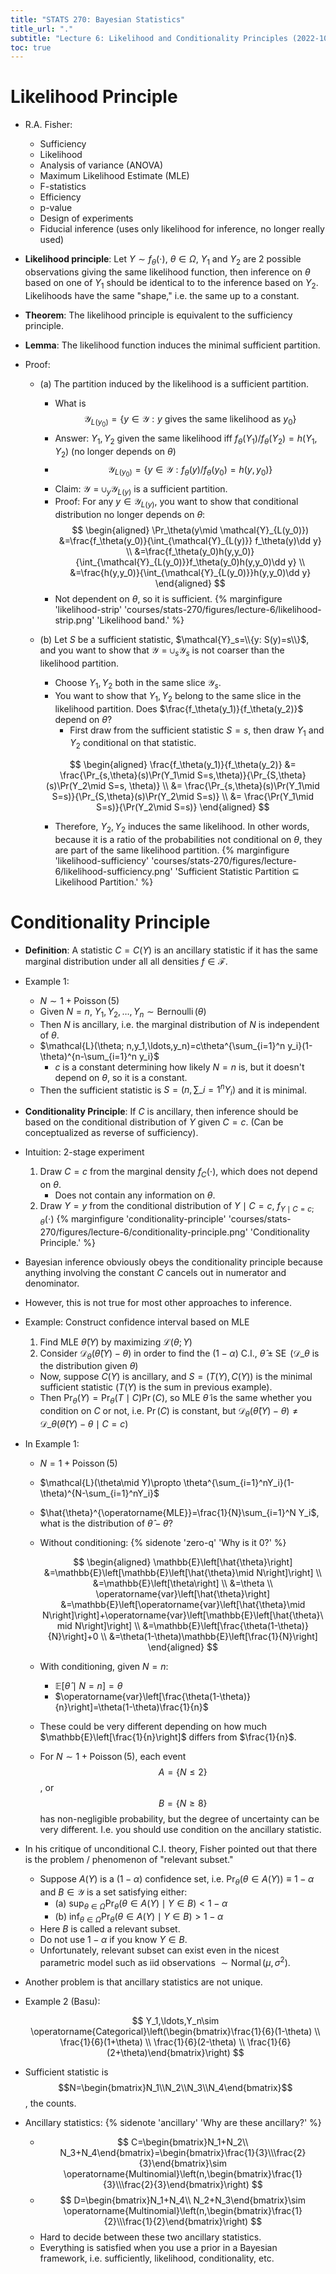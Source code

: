 ```yaml
---
title: "STATS 270: Bayesian Statistics"
title_url: "."
subtitle: "Lecture 6: Likelihood and Conditionality Principles (2022-10-13)"
toc: true
---
```


# Likelihood Principle

- R.A. Fisher:

  - Sufficiency
  - Likelihood
  - Analysis of variance (ANOVA)
  - Maximum Likelihood Estimate (MLE)
  - F-statistics
  - Efficiency
  - p-value
  - Design of experiments
  - Fiducial inference (uses only likelihood for inference, no longer really
    used)

- **Likelihood principle**: Let $Y\sim f_\theta(\cdot)$, $\theta\in\Omega$,
  $Y_1$ and $Y_2$ are 2 possible observations giving the same likelihood
  function, then inference on $\theta$ based on one of $Y_1$ should be identical
  to to the inference based on $Y_2$. Likelihoods have the same "shape," i.e.
  the same up to a constant.
- **Theorem**: The likelihood principle is equivalent to the sufficiency
  principle.
- **Lemma**: The likelihood function induces the minimal sufficient partition.
- Proof:

  - (a) The partition induced by the likelihood is a sufficient partition.
    - What is $$\mathcal{Y}_{L(y_0)}=\{y\in \mathcal{Y}: y\text{ gives the same
     likelihood as }y_0\}$$
    - Answer: $Y_1,Y_2$ given the same likelihood iff
      $f_\theta(Y_1)/f_\theta(Y_2)=h(Y_1,Y_2)$ (no longer depends on $\theta$)
    - $$\mathcal{Y}_{L(y_0)}=\{y\in \mathcal{Y}: f_\theta(y)/f_\theta(y_0)=h(y,y_0)\} $$
    - Claim: $\mathcal{Y}=\cup_y \mathcal{Y}_{L(y)}$ is a sufficient partition.
    - Proof: For any $y\in \mathcal{Y}_{L(y)}$, you want to show that
      conditional distribution no longer depends on $\theta$:
      $$
      \begin{aligned}
      \Pr_\theta(y\mid
      \mathcal{Y}_{L(y_0)})
      &=\frac{f_\theta(y_0)}{\int_{\mathcal{Y}_{L(y)}} f_\theta(y)\dd y}
      \\ &=\frac{f_\theta(y_0)h(y,y_0)}{\int_{\mathcal{Y}_{L(y_0)}}f_\theta(y_0)h(y,y_0)\dd y}
      \\ &=\frac{h(y,y_0)}{\int_{\mathcal{Y}_{L(y_0)}}h(y,y_0)\dd y}
      \end{aligned}
      $$
    - Not dependent on $\theta$, so it is sufficient.
      {% marginfigure 'likelihood-strip' 'courses/stats-270/figures/lecture-6/likelihood-strip.png' 'Likelihood band.' %}
  - (b) Let $S$ be a sufficient statistic, $\mathcal{Y}_s=\\{y: S(y)=s\\}$, and
    you want to show that $\mathcal{Y}=\cup_s \mathcal{Y}_s$ is not coarser than
    the likelihood partition.

    - Choose $Y_1,Y_2$ both in the same slice $\mathcal{Y}_s$.
    - You want to show that $Y_1,Y_2$ belong to the same slice in the likelihood
      partition. Does $\frac{f_\theta(y_1)}{f_\theta(y_2)}$ depend on $\theta$?
      - First draw from the sufficient statistic $S=s$, then draw
        $Y_1$ and $Y_2$ conditional on that statistic.

    $$
    \begin{aligned}
    \frac{f_\theta(y_1)}{f_\theta(y_2)}
    &= \frac{\Pr_{s,\theta}(s)\Pr(Y_1\mid S=s,\theta)}{\Pr_{S,\theta}(s)\Pr(Y_2\mid S=s, \theta)} \\
    &= \frac{\Pr_{s,\theta}(s)\Pr(Y_1\mid S=s)}{\Pr_{S,\theta}(s)\Pr(Y_2\mid S=s)} \\
    &= \frac{\Pr(Y_1\mid S=s)}{\Pr(Y_2\mid S=s)}
    \end{aligned}
    $$

    - Therefore, $Y_2, Y_2$ induces the same likelihood. In other words, because
      it is a ratio of the probabilities not conditional on $\theta$, they are
      part of the same likelihood partition.
      {% marginfigure 'likelihood-sufficiency' 'courses/stats-270/figures/lecture-6/likelihood-sufficiency.png' 'Sufficient Statistic Partition $\subseteq$ Likelihood Partition.' %}

# Conditionality Principle

- **Definition**: A statistic $C=C(Y)$ is an ancillary statistic if it has the
  same marginal distribution under all all densities $f\in \mathcal{F}$.
- Example 1:
  - $N\sim 1+\operatorname{Poisson}\left(5\right)$
  - Given $N=n$, $Y_1,Y_2,\ldots,Y_n\sim \operatorname{Bernoulli}\left(\theta\right)$
  - Then $N$ is ancillary, i.e. the marginal distribution of $N$ is independent of
    $\theta$.
  - $\mathcal{L}(\theta; n,y_1,\ldots,y_n)=c\theta^{\sum_{i=1}^n
  y_i}(1-\theta)^{n-\sum_{i=1}^n y_i}$
    - $c$ is a constant determining how likely $N=n$ is, but it doesn't depend
      on $\theta$, so it is a constant.
  - Then the sufficient statistic is $S=(n, \sum\_{i=1}^n Y_i)$ and it is
    minimal.
- **Conditionality Principle**: If $C$ is ancillary, then inference should be
  based on the conditional distribution of $Y$ given $C=c$. (Can be
  conceptualized as reverse of sufficiency).
- Intuition: 2-stage experiment
  1. Draw $C=c$ from the marginal density $f_C(\cdot)$, which does not depend on
     $\theta$.
     - Does not contain any information on $\theta$.
  2. Draw $Y=y$ from the conditional distribution of $Y\mid C=c$, $f_{Y\mid C=c;
     \theta}(\cdot)$
     {% marginfigure 'conditionality-principle' 'courses/stats-270/figures/lecture-6/conditionality-principle.png' 'Conditionality Principle.' %}
- Bayesian inference obviously obeys the conditionality principle because
  anything involving the constant $C$ cancels out in numerator and denominator.
- However, this is not true for most other approaches to inference.
- Example: Construct confidence interval based on MLE
  1. Find MLE $\hat{\theta}(Y)$ by maximizing $\mathcal{L}(\theta; Y)$
  2. Consider $\mathcal{D}_\theta(\hat{\theta}(Y)-\theta)$ in order to find the
     $(1-\alpha)$ C.I., $\hat{\theta}\pm\operatorname{SE}$ ($\mathcal{D}\_\theta$
     is the distribution given $\theta$)
  - Now, suppose $C(Y)$ is ancillary, and $S=(T(Y), C(Y))$ is the minimal
    sufficient statistic ($T(Y)$ is the sum in previous example).
  - Then $\Pr_\theta(Y)=\Pr_\theta(T\mid C)\Pr(C)$, so MLE $\tilde{\theta}$ is
    the same whether you condition on $C$ or not, i.e. $\Pr(C)$ is constant, but
    $\mathcal{D}_\theta(\hat{\theta}(Y)-\theta)\ne
    \mathcal{D}\_\theta(\hat{\theta}(Y)-\theta\mid C=c)$
- In Example 1:

  - $N=1+\operatorname{Poisson}\left(5\right)$
  - $\mathcal{L}(\theta\mid Y)\propto \theta^{\sum_{i=1}^nY_i}(1-\theta)^{N-\sum_{i=1}^nY_i}$
  - $\hat{\theta}^{\operatorname{MLE}}=\frac{1}{N}\sum_{i=1}^N Y_i$, what is the
    distribution of $\hat{\theta}-\theta$?
  - Without conditioning: {% sidenote 'zero-q' 'Why is it 0?' %}

    $$
    \begin{aligned}
    \mathbb{E}\left[\hat{\theta}\right]
    &=\mathbb{E}\left[\mathbb{E}\left[\hat{\theta}\mid N\right]\right] \\
    &=\mathbb{E}\left[\theta\right] \\
    &=\theta \\
    \operatorname{var}\left[\hat{\theta}\right]
    &=\mathbb{E}\left[\operatorname{var}\left[\hat{\theta}\mid N\right]\right]+\operatorname{var}\left[\mathbb{E}\left[\hat{\theta}\mid N\right]\right] \\
    &=\mathbb{E}\left[\frac{\theta(1-\theta)}{N}\right]+0 \\
    &=\theta(1-\theta)\mathbb{E}\left[\frac{1}{N}\right]
    \end{aligned}
    $$

  - With conditioning, given $N=n$:
    - $\mathbb{E}\left[\hat{\theta}\mid N=n\right]=\theta$
    - $\operatorname{var}\left[\frac{\theta(1-\theta)}{n}\right]=\theta(1-\theta)\frac{1}{n}$
  - These could be very different depending on how much
    $\mathbb{E}\left[\frac{1}{n}\right]$ differs from $\frac{1}{n}$.
  - For $N\sim 1+\operatorname{Poisson}\left(5\right)$, each event $$A=\{N\le
  2\}$$, or $$B=\{N\ge 8\}$$ has non-negligible probability, but the degree of
    uncertainty can be very different. I.e. you should use condition on the
    ancillary statistic.

- In his critique of unconditional C.I. theory, Fisher pointed out that there is
  the problem / phenomenon of "relevant subset."
  - Suppose $A(Y)$ is a $(1-\alpha)$ confidence set, i.e. $\Pr_\theta(\theta\in
  A(Y))\equiv 1-\alpha$ and $B\in \mathcal{Y}$ is a set satisfying either:
    - (a) $\sup_{\theta\in\Omega}\Pr_\theta(\theta\in A(Y)\mid Y\in B)<1-\alpha$
    - (b) $\inf_{\theta\in\Omega}\Pr_\theta(\theta\in A(Y)\mid Y\in B)>1-\alpha$
  - Here $B$ is called a relevant subset.
  - Do not use $1-\alpha$ if you know $Y\in B$.
  - Unfortunately, relevant subset can exist even in the nicest parametric model
    such as iid observations $\sim
  \operatorname{Normal}\left(\mu,\sigma^2\right)$.
- Another problem is that ancillary statistics are not unique.
- Example 2 (Basu):

  $$
  Y_1,\ldots,Y_n\sim \operatorname{Categorical}\left(\begin{bmatrix}\frac{1}{6}(1-\theta) \\ \frac{1}{6}(1+\theta) \\ \frac{1}{6}(2-\theta) \\ \frac{1}{6}(2+\theta)\end{bmatrix}\right)
  $$

- Sufficient statistic is $$N=\begin{bmatrix}N_1\\N_2\\N_3\\N_4\end{bmatrix}$$,
  the counts.
- Ancillary statistics: {% sidenote 'ancillary' 'Why are these ancillary?' %}
  - $$
    C=\begin{bmatrix}N_1+N_2\\
    N_3+N_4\end{bmatrix}=\begin{bmatrix}\frac{1}{3}\\\frac{2}{3}\end{bmatrix}\sim
    \operatorname{Multinomial}\left(n,\begin{bmatrix}\frac{1}{3}\\\frac{2}{3}\end{bmatrix}\right)
    $$
  - $$
    D=\begin{bmatrix}N_1+N_4\\ N_2+N_3\end{bmatrix}\sim
    \operatorname{Multinomial}\left(n,\begin{bmatrix}\frac{1}{2}\\\frac{1}{2}\end{bmatrix}\right)
    $$
  - Hard to decide between these two ancillary statistics.
  - Everything is satisfied when you use a prior in a Bayesian framework, i.e.
    sufficiently, likelihood, conditionality, etc.
